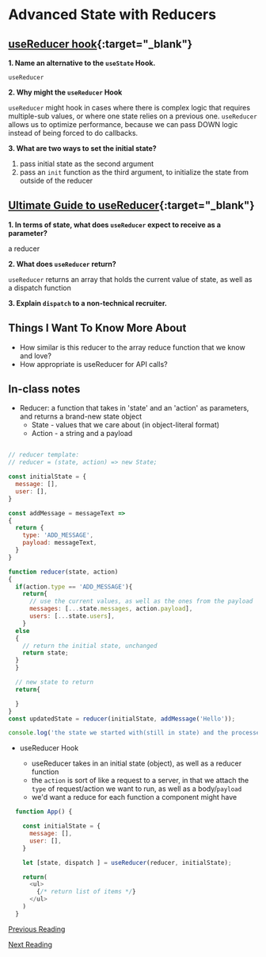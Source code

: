 # Advanced State with Reducers

## [useReducer hook](https://reactjs.org/docs/hooks-reference.html#usereducer){:target="_blank"}

**1. Name an alternative to the `useState` Hook.**

`useReducer`

**2. Why might the `useReducer` Hook**

`useReducer` might hook in cases where there is complex logic that requires multiple-sub values, or where one state relies on a previous one. `useReducer` allows us to optimize performance, because we can pass DOWN logic instead of being forced to do callbacks.

**3. What are two ways to set the initial state?**

1. pass initial state as the second argument
2. pass an `init` function as the third argument, to initialize the state from outside of the reducer

## [Ultimate Guide to useReducer](https://blog.logrocket.com/guide-to-react-usereducer-hook/){:target="_blank"}

**1. In terms of state, what does `useReducer` expect to receive as a parameter?**

a reducer

**2. What does `useReducer` return?**

`useReducer` returns an array that holds the current value of state, as well as a dispatch function

**3. Explain `dispatch` to a non-technical recruiter.**

## Things I Want To Know More About

- How similar is this reducer to the array reduce function that we know and love?
- How appropriate is useReducer for API calls? 

## In-class notes

- Reducer: a function that takes in 'state' and an 'action' as parameters, and returns a brand-new state object
  - State - values that we care about (in object-literal format)
  - Action - a string and a payload

``` JavaScript

```

``` JavaScript
// reducer template:
// reducer = (state, action) => new State;

const initialState = {
  message: [],
  user: [],
}

const addMessage = messageText =>
{
  return {
    type: 'ADD_MESSAGE',
    payload: messageText,
  }
}

function reducer(state, action) 
{
  if(action.type == 'ADD_MESSAGE'){
    return{
      // use the current values, as well as the ones from the payload
      messages: [...state.messages, action.payload],
      users: [...state.users],
    }
  else
  {
    // return the initial state, unchanged
    return state;
  }
  }

  // new state to return
  return{

  }
}
const updatedState = reducer(initialState, addMessage('Hello'));

console.log('the state we started with(still in state) and the processed state, using the reducer', initialState, updatedState);


```

- useReducer Hook

  - useReducer takes in an initial state (object), as well as a reducer function
  - the `action` is sort of like a request to a server, in that we attach the `type` of request/action we want to run, as well as a body/`payload`
  - we'd want a reduce for each function a component might have

``` JavaScript
  function App() {

    const initialState = {
      message: [],
      user: [],
    }

    let [state, dispatch ] = useReducer(reducer, initialState);

    return(
      <ul>
        {/* return list of items */}
      </ul>
    )
  }
```

[Previous Reading](./class-28.md)

[Next Reading](./class-31.md)
